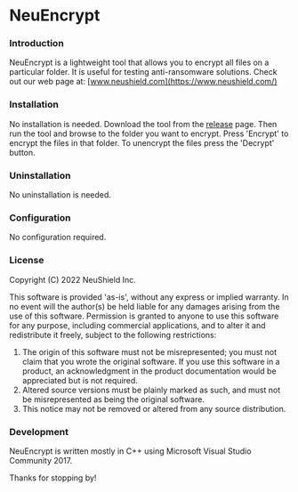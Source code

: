 # NeuEncrypt
### Introduction
NeuEncrypt is a lightweight tool that allows you to encrypt all files on a particular folder.  It is useful for testing anti-ransomware solutions.  Check out our web page at: [www.neushield.com](https://www.neushield.com/)

### Installation

No installation is needed.  Download the tool from the [release](https://github.com/elishacloud/NeuEncrypt/releases) page.  Then run the tool and browse to the folder you want to encrypt.  Press 'Encrypt' to encrypt the files in that folder.  To unencrypt the files press the 'Decrypt' button.

### Uninstallation

No uninstallation is needed.

### Configuration

No configuration required.

### License
Copyright (C) 2022 NeuShield Inc.

This software is provided 'as-is', without any express or implied warranty. In no event will the author(s) be held liable for any damages arising from the use of this software. Permission is granted to anyone to use this software for any purpose, including commercial applications, and to alter it and redistribute it freely, subject to the following restrictions:

1. The origin of this software must not be misrepresented; you must not claim that you wrote the original software. If you use this software in a product, an acknowledgment in the product documentation would be appreciated but is not required.
2. Altered source versions must be plainly marked as such, and must not be misrepresented as being the original software.
3. This notice may not be removed or altered from any source distribution.


### Development
NeuEncrypt is written mostly in C++ using Microsoft Visual Studio Community 2017.

Thanks for stopping by!
